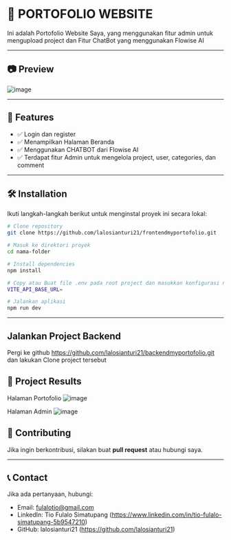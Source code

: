 # 📌 PORTOFOLIO WEBSITE 

Ini adalah Portofolio Website Saya, yang menggunakan fitur admin untuk mengupload project dan Fitur ChatBot yang menggunakan Flowise AI

---

## 📷 Preview
![image](https://github.com/user-attachments/assets/156502be-72fe-4c8a-80e2-ef758b0af8da)


---

## 🚀 Features
- ✅ Login dan register
- ✅ Menampilkan Halaman Beranda
- ✅ Menggunakan CHATBOT dari Flowise AI
- ✅ Terdapat fitur Admin untuk mengelola project, user, categories, dan comment

---

## 🛠 Installation

Ikuti langkah-langkah berikut untuk menginstal proyek ini secara lokal:

```bash
# Clone repository
git clone https://github.com/lalosianturi21/frontendmyportofolio.git

# Masuk ke direktori proyek
cd nama-folder

# Install dependencies
npm install

# Copy atau Buat file .env pada root project dan masukkan konfigurasi nya
VITE_API_BASE_URL=

# Jalankan aplikasi
npm run dev

```

---

## Jalankan Project Backend
Pergi ke github https://github.com/lalosianturi21/backendmyportofolio.git dan lakukan Clone project tersebut



## 🎯 Project Results
Halaman Portofolio
![image](https://github.com/user-attachments/assets/8176830c-d2d6-4bc2-a035-755de89bcabb)

Halaman Admin
![image](https://github.com/user-attachments/assets/39794f10-9c14-4cc3-ba5e-6202db1e781a)



## 🤝 Contributing
Jika ingin berkontribusi, silakan buat **pull request** atau hubungi saya.

---

## 📞 Contact
Jika ada pertanyaan, hubungi:
- Email: fulalotio@gmail.com
- LinkedIn: Tio Fulalo Simatupang (https://www.linkedin.com/in/tio-fulalo-simatupang-5b9547210)
- GitHub: lalosianturi21 (https://github.com/lalosianturi21)
